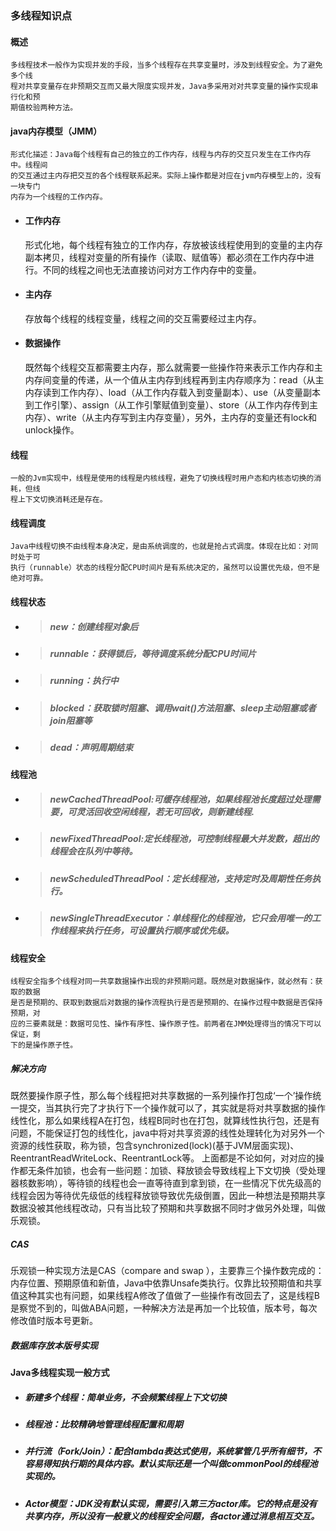 ﻿### 多线程知识点
#### 概述
    多线程技术一般作为实现并发的手段，当多个线程存在共享变量时，涉及到线程安全。为了避免多个线
    程对共享变量存在非预期交互而又最大限度实现并发，Java多采用对对共享变量的操作实现串行化和预
    期值校验两种方法。
#### java内存模型（JMM）
    形式化描述：Java每个线程有自己的独立的工作内存，线程与内存的交互只发生在工作内存中。线程间
    的交互通过主内存把交互的各个线程联系起来。实际上操作都是对应在jvm内存模型上的，没有一块专门
    内存为一个线程的工作内存。
- #### 工作内存
    形式化地，每个线程有独立的工作内存，存放被该线程使用到的变量的主内存副本拷贝，线程对变量的所有操作（读取、赋值等）都必须在工作内存中进行。不同的线程之间也无法直接访问对方工作内存中的变量。
- #### 主内存
    存放每个线程的线程变量，线程之间的交互需要经过主内存。
- #### 数据操作
    既然每个线程交互都需要主内存，那么就需要一些操作符来表示工作内存和主内存间变量的传递，从一个值从主内存到线程再到主内存顺序为：read（从主内存读到工作内存）、load（从工作内存载入到变量副本）、use（从变量副本到工作引擎）、assign（从工作引擎赋值到变量）、store（从工作内存传到主内存）、write（从主内存写到主内存变量），另外，主内存的变量还有lock和unlock操作。
#### 线程
    一般的Jvm实现中，线程是使用的线程是内核线程，避免了切换线程时用户态和内核态切换的消耗，但线
    程上下文切换消耗还是存在。
#### 线程调度
    Java中线程切换不由线程本身决定，是由系统调度的，也就是抢占式调度。体现在比如：对同时处于可
    执行（runnable）状态的线程分配CPU时间片是有系统决定的，虽然可以设置优先级，但不是绝对可靠。
#### 线程状态
- > ##### new：创建线程对象后
- > ##### runnable：获得锁后，等待调度系统分配CPU时间片
- > ##### running：执行中
- > ##### blocked：获取锁时阻塞、调用wait()方法阻塞、sleep主动阻塞或者join阻塞等
- > ##### dead：声明周期结束
#### 线程池
- > ##### newCachedThreadPool:可缓存线程池，如果线程池长度超过处理需要，可灵活回收空闲线程，若无可回收，则新建线程.
- > ##### newFixedThreadPool:定长线程池，可控制线程最大并发数，超出的线程会在队列中等待。
- > ##### newScheduledThreadPool：定长线程池，支持定时及周期性任务执行。
- > ##### newSingleThreadExecutor：单线程化的线程池，它只会用唯一的工作线程来执行任务，可设置执行顺序或优先级。
#### 线程安全
    线程安全指多个线程对同一共享数据操作出现的非预期问题。既然是对数据操作，就必然有：获取的数据
    是否是预期的、获取到数据后对数据的操作流程执行是否是预期的、在操作过程中数据是否保持预期，对
    应的三要素就是：数据可见性、操作有序性、操作原子性。前两者在JMM处理得当的情况下可以保证，剩
    下的是操作原子性。
##### 解决方向
既然要操作原子性，那么每个线程把对共享数据的一系列操作打包成‘一个’操作统一提交，当其执行完了才执行下一个操作就可以了，其实就是将对共享数据的操作线性化，那么如果线程A在打包，线程B同时也在打包，就算线性执行包，还是有问题，不能保证打包的线性化，java中将对共享资源的线性处理转化为对另外一个资源的线性获取，称为锁，包含synchronized(lock)(基于JVM层面实现)、ReentrantReadWriteLock、ReentrantLock等。
上面都是不论如何，对对应的操作都无条件加锁，也会有一些问题：加锁、释放锁会导致线程上下文切换（受处理器核数影响），等待锁的线程也会一直等待直到拿到锁，在一些情况下优先级高的线程会因为等待优先级低的线程释放锁导致优先级倒置，因此一种想法是预期共享数据没被其他线程改动，只有当比较了预期和共享数据不同时才做另外处理，叫做乐观锁。
##### CAS
乐观锁一种实现方法是CAS（compare and swap ），主要靠三个操作数完成的： 内存位置、预期原值和新值，Java中依靠Unsafe类执行。仅靠比较预期值和共享值这种其实也有问题，如果线程A修改了值做了一些操作有改回去了，这是线程B是察觉不到的，叫做ABA问题，一种解决方法是再加一个比较值，版本号，每次修改值时版本号更新。
##### 数据库存放本版号实现
#### Java多线程实现一般方式
- ##### 新建多个线程：简单业务，不会频繁线程上下文切换
- ##### 线程池：比较精确地管理线程配置和周期
- ##### 并行流（Fork/Join）：配合lambda表达式使用，系统掌管几乎所有细节，不容易得知执行期的具体内容。默认实际还是一个叫做commonPool的线程池实现的。
- ##### Actor模型：JDK没有默认实现，需要引入第三方actor库。它的特点是没有共享内存，所以没有一般意义的线程安全问题，各actor通过消息相互交互。

    